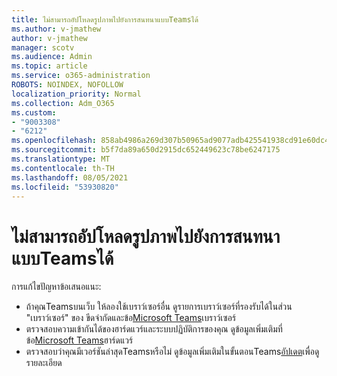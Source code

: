 ```yaml
---
title: ไม่สามารถอัปโหลดรูปภาพไปยังการสนทนาแบบTeamsได้
ms.author: v-jmathew
author: v-jmathew
manager: scotv
ms.audience: Admin
ms.topic: article
ms.service: o365-administration
ROBOTS: NOINDEX, NOFOLLOW
localization_priority: Normal
ms.collection: Adm_O365
ms.custom:
- "9003308"
- "6212"
ms.openlocfilehash: 858ab4986a269d307b50965ad9077adb425541938cd91e60dc470db27d81d954
ms.sourcegitcommit: b5f7da89a650d2915dc652449623c78be6247175
ms.translationtype: MT
ms.contentlocale: th-TH
ms.lasthandoff: 08/05/2021
ms.locfileid: "53930820"
---
```

# <a name="cant-upload-an-image-to-a-teams-chat"></a>ไม่สามารถอัปโหลดรูปภาพไปยังการสนทนาแบบTeamsได้

การแก้ไขปัญหาข้อเสนอแนะ:

- ถ้าคุณTeamsบนเว็บ ให้ลองใช้เบราว์เซอร์อื่น ดูรายการเบราว์เซอร์ที่รองรับได้ในส่วน "เบราว์เซอร์" ของ ขีดจํากัดและข้อ[Microsoft Teams](https://docs.microsoft.com/microsoftteams/limits-specifications-teams)เบราว์เซอร์
- ตรวจสอบความเข้ากันได้ของฮาร์ดแวร์และระบบปฏิบัติการของคุณ ดูข้อมูลเพิ่มเติมที่ ข้อ[Microsoft Teams](https://docs.microsoft.com/microsoftteams/hardware-requirements-for-the-teams-app)ฮาร์ดแวร์
- ตรวจสอบว่าคุณมีเวอร์ชันล่าสุดTeamsหรือไม่ ดูข้อมูลเพิ่มเติมในขั้นตอนTeams[อัปเดต](https://docs.microsoft.com/microsoftteams/teams-client-update)เพื่อดูรายละเอียด
